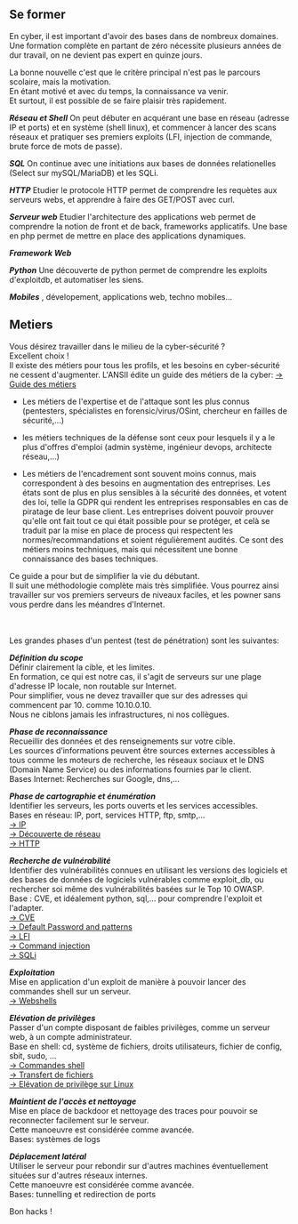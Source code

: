 

<!--- category: TrainingPath --->
<!--- id: intro --->
<!--- title: Se former  --->
<!--- keywords:  --->
## Se former 

En cyber, il est important d'avoir des bases dans de nombreux domaines. Une formation complète en partant de zéro nécessite plusieurs années de dur travail, on ne devient pas expert en quinze jours. 
     
La bonne nouvelle c'est que le critère principal n'est pas le parcours scolaire, mais la motivation.   
En étant motivé et avec du temps, la connaissance va venir.  
Et surtout, il est possible de se faire plaisir très rapidement.   
   
___Réseau et Shell___
On peut débuter en acquérant une base en réseau (adresse IP et ports) et en système (shell linux), et commencer à lancer des scans réseaux et pratiquer ses premiers exploits (LFI, injection de commande, brute force de mots de passe).   
  
___SQL___ 
On continue avec une initiations aux bases de données relationelles (Select sur mySQL/MariaDB) et les SQLi.  

___HTTP___
Etudier le protocole HTTP permet de comprendre les requètes aux serveurs webs, et apprendre à faire des GET/POST avec curl.   

___Serveur web___
Etudier l'architecture des applications web permet de comprendre la notion de front et de back, frameworks applicatifs. Une base en php permet de mettre en place des applications dynamiques.

___Framework Web___

___Python___
Une découverte de python permet de comprendre les exploits d'exploitdb, et automatiser les siens.

___Mobiles___
, dévelopement, applications web, techno mobiles... 




<!--- category: TrainingPath --->
<!--- id: Guide --->
<!--- title: Metiers --->
<!--- keywords:  --->
## Metiers

Vous désirez travailler dans le milieu de la cyber-sécurité ?   
Excellent choix !   
Il existe des métiers pour tous les profils, et les besoins en cyber-sécurité ne cessent d'augmenter.
L'ANSII édite un guide des métiers de la cyber: [-> Guide des métiers](metiercyber.pdf)    

- Les métiers de l'expertise et de l'attaque sont les plus connus (pentesters, spécialistes en forensic/virus/OSint, chercheur en failles de sécurité,...)

- les métiers techniques de la défense sont ceux pour lesquels il y a le plus d'offres d'emploi (admin système, ingénieur devops, architecte réseau,...)

- Les métiers de l'encadrement sont souvent moins connus, mais correspondent à des besoins en augmentation des entreprises. Les états sont de plus en plus sensibles à la sécurité des données, et votent des loi, telle la GDPR qui rendent les entreprises responsables en cas de piratage de leur base client. Les entreprises doivent pouvoir prouver qu'elle ont fait tout ce qui était possible pour se protéger, et celà se traduit par la mise en place de process qui respectent les normes/recommandations et soient régulièrement audités.
Ce sont des métiers moins techniques, mais qui nécessitent une bonne connaissance des bases techniques.







Ce guide a pour but de simplifier la vie du débutant.     
Il suit une méthodologie complète mais très simplifiée. Vous pourrez ainsi travailler sur vos premiers serveurs de niveaux faciles, et les powner sans vous perdre dans les méandres d'Internet.   
<br>
<br>

    
Les grandes phases d'un pentest (test de pénétration) sont les suivantes:  
   
___Définition du scope___   
Définir clairement la cible, et les limites.   
En formation, ce qui est notre cas, il s'agit de serveurs sur une plage d'adresse IP locale, non routable sur Internet.   
Pour simplifier, vous ne devez travailler que sur des adresses qui commencent par 10. comme 10.10.0.10.      
Nous ne ciblons jamais les infrastructures, ni nos collègues.   
 
   
___Phase de reconnaissance___      
Recueillir des données et des renseignements sur votre cible.   
Les sources d’informations peuvent être sources externes accessibles à tous comme les moteurs de recherche, les réseaux sociaux et le DNS (Domain Name Service) ou des informations fournies par le client.   
Bases Internet: Recherches sur Google, dns,...
      
___Phase de cartographie et énumération___   
Identifier les serveurs, les ports ouverts et les services accessibles.   
Bases en réseau: IP, port, services HTTP, ftp, smtp,...   
[-> IP](?cat=Network)  
[-> Découverte de réseau](?cat=NetworkDiscovery)   
[-> HTTP](?cat=HTTP)   
   
___Recherche de vulnérabilité___   
Identifier des vulnérabilités connues en utilisant les versions des logiciels et des bases de données de logiciels vulnérables comme exploit_db, ou rechercher soi même des vulnérabilités basées sur le Top 10 OWASP.   
Base : CVE, et idéalement python, sql,... pour comprendre l'exploit et l'adapter.  
[-> CVE](?id=cve)    
[-> Default Password and patterns](?cat=Password)    
[-> LFI](?cat=lfi)    
[-> Command injection](?cat=cmdinjection)    
[-> SQLi](?cat=sqli)    
  
      
___Exploitation___   
Mise en application d'un exploit de manière à pouvoir lancer des commandes shell sur un serveur.    
[-> Webshells](?cat=Webshell)  

___Elévation de privilèges___   
Passer d'un compte disposant de faibles privilèges, comme un serveur web, à un compte administrateur.   
Base en shell: cd, système de fichiers, droits utilisateurs, fichier de config, sbit, sudo, ...   
[-> Commandes shell](?cat=Shell)   
[-> Transfert de fichiers](?cat=transfert)   
[-> Elévation de privilège sur Linux](?cat=PrivEscUx)   

___Maintient de l'accès et nettoyage___   
Mise en place de backdoor et nettoyage des traces pour pouvoir se reconnecter facilement sur le serveur.   
Cette manoeuvre est considérée comme avancée.   
Bases: systèmes de logs   
      
___Déplacement latéral___   
Utiliser le serveur pour rebondir sur d'autres machines éventuellement situées sur d'autres réseaux internes.   
Cette manoeuvre est considérée comme avancée.   
Bases: tunnelling et redirection de ports   


Bon hacks !


